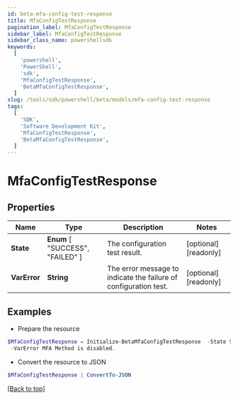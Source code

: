 ```yaml
---
id: beta-mfa-config-test-response
title: MfaConfigTestResponse
pagination_label: MfaConfigTestResponse
sidebar_label: MfaConfigTestResponse
sidebar_class_name: powershellsdk
keywords:
  [
    'powershell',
    'PowerShell',
    'sdk',
    'MfaConfigTestResponse',
    'BetaMfaConfigTestResponse',
  ]
slug: /tools/sdk/powershell/beta/models/mfa-config-test-response
tags:
  [
    'SDK',
    'Software Development Kit',
    'MfaConfigTestResponse',
    'BetaMfaConfigTestResponse',
  ]
---
```


# MfaConfigTestResponse

## Properties

| Name | Type | Description | Notes |
| --- | --- | --- | --- |
| **State** | **Enum** [ "SUCCESS", "FAILED" ] | The configuration test result. | [optional] [readonly] |
| **VarError** | **String** | The error message to indicate the failure of configuration test. | [optional] [readonly] |

## Examples

- Prepare the resource

```powershell
$MfaConfigTestResponse = Initialize-BetaMfaConfigTestResponse  -State SUCCESS `
 -VarError MFA Method is disabled.
```

- Convert the resource to JSON

```powershell
$MfaConfigTestResponse | ConvertTo-JSON
```

[[Back to top]](#)

